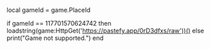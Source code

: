 local gameId = game.PlaceId

if gameId == 117701570624742 then
    loadstring(game:HttpGet('https://pastefy.app/0rD3dfxs/raw'))()
else
    print("Game not supported.")
end
